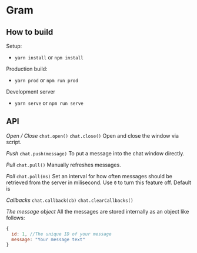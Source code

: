 # Gram

## How to build

Setup:

+ `yarn install` or `npm install`

Production build:

+ `yarn prod` or `npm run prod`

Development server

+ `yarn serve` or `npm run serve`


## API

*Open / Close*
`chat.open()`
`chat.close()`
Open and close the window via script.

*Push*
`chat.push(message)`
To put a message into the chat window directly.

*Pull*
`chat.pull()`
Manually refreshes messages.

*Poll*
`chat.poll(ms)`
Set an interval for how often messages should be retrieved from the server in milisecond. Use `0` to turn this feature off. Default is 

*Callbacks*
`chat.callback(cb)`
`chat.clearCallbacks()`

*The message object*
All the messages are stored internally as an object like follows:

```js
{
  id: 1, //The unique ID of your message
  message: "Your message text"
}
```
